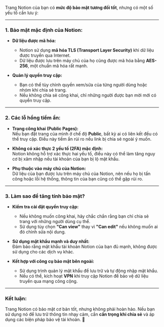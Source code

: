 Trang Notion của bạn có **mức độ bảo mật tương đối tốt**, nhưng có một số yếu tố cần lưu ý:  

---

### **1. Bảo mật mặc định của Notion:**
- **Dữ liệu được mã hóa:**  
  - Notion sử dụng **mã hóa TLS (Transport Layer Security)** khi dữ liệu được truyền qua Internet.  
  - Dữ liệu được lưu trên máy chủ của họ cũng được mã hóa bằng **AES-256**, một chuẩn mã hóa rất mạnh.  

- **Quản lý quyền truy cập:**  
  - Bạn có thể tùy chỉnh quyền xem/sửa của từng người dùng hoặc nhóm khi chia sẻ trang.  
  - Nếu không chia sẻ công khai, chỉ những người được bạn mời mới có quyền truy cập.  

---

### **2. Các lỗ hổng tiềm ẩn:**
- **Trang công khai (Public Pages):**  
  Nếu bạn đặt trang của mình ở chế độ **Public**, bất kỳ ai có liên kết đều có thể truy cập. Điều này tiềm ẩn rủi ro nếu link bị chia sẻ ngoài ý muốn.  

- **Không có xác thực 2 yếu tố (2FA) mặc định:**  
  Notion không hỗ trợ xác thực hai yếu tố, điều này có thể làm tăng nguy cơ bị xâm nhập nếu tài khoản của bạn bị lộ mật khẩu.  

- **Phụ thuộc vào máy chủ của Notion:**  
  Dữ liệu của bạn được lưu trên máy chủ của Notion, nên nếu họ bị tấn công hoặc lỗi hệ thống, thông tin của bạn cũng có thể gặp rủi ro.  

---

### **3. Làm sao để tăng tính bảo mật?**
- **Kiểm tra cài đặt quyền truy cập:**  
  - Nếu không muốn công khai, hãy chắc chắn rằng bạn chỉ chia sẻ trang với những người dùng cụ thể.  
  - Sử dụng tùy chọn **"Can view"** thay vì **"Can edit"** nếu không muốn ai đó chỉnh sửa nội dung.  

- **Sử dụng mật khẩu mạnh và duy nhất:**  
  Đảm bảo rằng mật khẩu tài khoản Notion của bạn đủ mạnh, không được sử dụng cho các dịch vụ khác.  

- **Kết hợp với công cụ bảo mật bên ngoài:**  
  - Sử dụng trình quản lý mật khẩu để lưu trữ và tự động nhập mật khẩu.  
  - Nếu có thể, kích hoạt **VPN** khi truy cập Notion để bảo vệ dữ liệu truyền qua mạng công cộng.  

---

### **Kết luận:**  
Trang Notion có bảo mật cơ bản tốt, nhưng không phải hoàn hảo. Nếu bạn sử dụng nó để lưu trữ thông tin nhạy cảm, cần **cẩn trọng khi chia sẻ** và áp dụng các biện pháp bảo vệ tài khoản. 🚀
